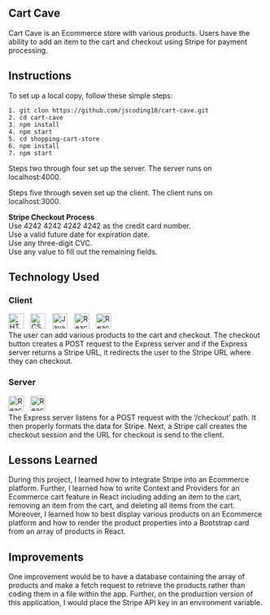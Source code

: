 ## Cart Cave
Cart Cave is an Ecommerce store with various products. Users have the ability to add an item to the cart and checkout using Stripe for payment processing.

## Instructions
To set up a local copy, follow these simple steps:  
```
1. git clon https://github.com/jscoding10/cart-cave.git  
2. cd cart-cave  
3. npm install  
4. npm start
5. cd shopping-cart-store
6. npm install
7. npm start
```
Steps two through four set up the server. The server runs on localhost:4000.  

Steps five through seven set up the client. The client runs on localhost:3000.    

**Stripe Checkout Process**  
Use 4242 4242 4242 4242 as the credit card number.  
Use a valid future date for expiration date.  
Use any three-digit CVC.  
Use any value to fill out the remaining fields.  

## Technology Used
### Client
<img align="left" alt="HTML" width="30px" style="padding-right:10px;" src="https://cdn.jsdelivr.net/gh/devicons/devicon/icons/html5/html5-plain.svg" />
<img align="left" alt="CSS" width="30px" style="padding-right:10px;" src="https://cdn.jsdelivr.net/gh/devicons/devicon/icons/css3/css3-plain.svg" />
<img align="left" alt="JavaScript" width="30px" style="padding-right:10px;" src="https://cdn.jsdelivr.net/gh/devicons/devicon/icons/javascript/javascript-plain.svg" />
<img align="left" alt="React" width="30px" style="padding-right:10px;" src="https://cdn.jsdelivr.net/gh/devicons/devicon/icons/react/react-original.svg" />
<img align="left" alt="React" width="30px" style="padding-right:10px;" src="https://cdn.jsdelivr.net/gh/devicons/devicon/icons/bootstrap/bootstrap-original.svg" />
<br>
<br>
The user can add various products to the cart and checkout. The checkout button creates a POST request to the Express server and if the Express server returns a Stripe URL, it redirects the user to the Stripe URL where they can checkout. 

### Server  
<img align="left" alt="React" width="30px" style="padding-right:10px;" src="https://cdn.jsdelivr.net/gh/devicons/devicon/icons/nodejs/nodejs-original.svg" />  
<img align="left" alt="React" width="30px" style="padding-right:10px;" src="https://cdn.jsdelivr.net/gh/devicons/devicon/icons/express/express-original.svg" />   
<br>
<br>
The Express server listens for a POST request with the ‘/checkout’ path. It then properly formats the data for Stripe. Next, a Stripe call creates the checkout session and the URL for checkout is send to the client.

## Lessons Learned
During this project, I learned how to integrate Stripe into an Ecommerce platform. Further, I learned how to write Context and Providers for an Ecommerce cart feature in React including adding an item to the cart, removing an item from the cart, and deleting all items from the cart. Moreover, I learned how to best display various products on an Ecommerce platform and how to render the product properties into a Bootstrap card from an array of products in React. 

## Improvements
One improvement would be to have a database containing the array of products and make a fetch request to retrieve the products rather than coding them in a file within the app. Further, on the production version of this application, I would place the Stripe API key in an environment variable. 



